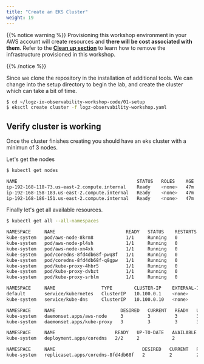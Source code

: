 ```yaml
---
title: "Create an EKS Cluster"
weight: 19
---
```


{{% notice warning %}}
Provisioning this workshop environment in your AWS account will create resources and **there will be cost associated with them**.
Refer to the [**Clean up section**](/300_cleanup.html) to learn how to remove the infrastructure provisioned in this workshop.

{{%  /notice  %}}

Since we clone the repository in the installation of additional tools. We can change into the setup directory to begin the lab, and create the cluster which can take a bit of time.

```bash
$ cd ~/logz-io-observability-workshop-code/01-setup
$ eksctl create cluster -f logz-observability-workshop.yaml
```

## Verify cluster is working

Once the cluster finishes creating you should have an eks cluster with a minimun of 3 nodes.

Let's get the nodes

```bash
$ kubectl get nodes

NAME                                            STATUS   ROLES    AGE   VERSION
ip-192-168-118-73.us-east-2.compute.internal    Ready    <none>   47m   v1.25.7-eks-a59e1f0
ip-192-168-158-183.us-east-2.compute.internal   Ready    <none>   47m   v1.25.7-eks-a59e1f0
ip-192-168-186-151.us-east-2.compute.internal   Ready    <none>   47m   v1.25.7-eks-a59e1f0

```

Finally let's get all available resources.

```bash
$ kubectl get all --all-namespaces

NAMESPACE     NAME                          READY   STATUS    RESTARTS   AGE
kube-system   pod/aws-node-8krm8            1/1     Running   0          63m
kube-system   pod/aws-node-pl4sh            1/1     Running   0          63m
kube-system   pod/aws-node-xn4xk            1/1     Running   0          63m
kube-system   pod/coredns-8fd4db68f-pwq8f   1/1     Running   0          71m
kube-system   pod/coredns-8fd4db68f-q8gpw   1/1     Running   0          71m
kube-system   pod/kube-proxy-4hbr5          1/1     Running   0          63m
kube-system   pod/kube-proxy-dvbzt          1/1     Running   0          63m
kube-system   pod/kube-proxy-srblm          1/1     Running   0          63m

NAMESPACE     NAME                 TYPE        CLUSTER-IP    EXTERNAL-IP   PORT(S)         AGE
default       service/kubernetes   ClusterIP   10.100.0.1    <none>        443/TCP         71m
kube-system   service/kube-dns     ClusterIP   10.100.0.10   <none>        53/UDP,53/TCP   71m

NAMESPACE     NAME                        DESIRED   CURRENT   READY   UP-TO-DATE   AVAILABLE   NODE SELECTOR   AGE
kube-system   daemonset.apps/aws-node     3         3         3       3            3           <none>          71m
kube-system   daemonset.apps/kube-proxy   3         3         3       3            3           <none>          71m

NAMESPACE     NAME                      READY   UP-TO-DATE   AVAILABLE   AGE
kube-system   deployment.apps/coredns   2/2     2            2           71m

NAMESPACE     NAME                                DESIRED   CURRENT   READY   AGE
kube-system   replicaset.apps/coredns-8fd4db68f   2         2         2       71m

```
